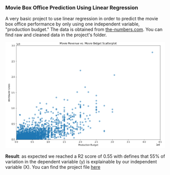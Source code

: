 ### Movie Box Office Prediction Using Linear Regression

A very basic project to use linear regression in order to predict the movie box office performance by only using one independent variable, "production budget." The data is obtained from [the-numbers.com](https://www.the-numbers.com/movie/budgets/all/). You can find raw and cleaned data in the project's folder. 

![Movie Revenue vs. Movie Bidget Scatterplot](https://github.com/afshin-arab/afshin-arab.github.io/blob/e56fc2eae489abba696174dd57d4fd1db48a3ce9/projects/Movie%20box%20office%20prediction/plot.png)

**Result**: as expected we reached a R2 score of 0.55 with defines that 55% of variation in the dependent variable (y) is explainable by our independent variable (X). 
You can find the project file [here](https://github.com/afshin-arab/afshin-arab.github.io/blob/139776435af97fb960b75eda791b1f8aaeaca900/projects/Movie%20box%20office%20prediction/Project.ipynb)
